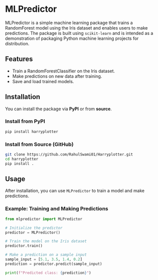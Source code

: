 # MLPredictor

MLPredictor is a simple machine learning package that trains a RandomForest model using the Iris dataset and enables users to make predictions. The package is built using `scikit-learn` and is intended as a demonstration of packaging Python machine learning projects for distribution.

## Features

- Train a RandomForestClassifier on the Iris dataset.
- Make predictions on new data after training.
- Save and load trained models.

## Installation

You can install the package via **PyPI** or from **source**.

### Install from PyPI

```bash
pip install harryplotter
```

### Install from Source (GitHub)

```bash
git clone https://github.com/RahulSwami01/Harryplotter.git
cd harryplotter
pip install .
```

## Usage

After installation, you can use `MLPredictor` to train a model and make predictions.

### Example: Training and Making Predictions

```python
from mlpredictor import MLPredictor

# Initialize the predictor
predictor = MLPredictor()

# Train the model on the Iris dataset
predictor.train()

# Make a prediction on a sample input
sample_input = [5.1, 3.5, 1.4, 0.2]
prediction = predictor.predict(sample_input)

print(f"Predicted class: {prediction}")
```